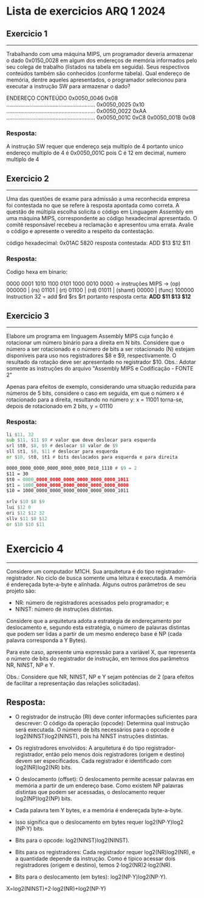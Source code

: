 # Lista de exercicios ARQ 1 2024

## Exercicio 1
---
Trabalhando com uma máquina MIPS, um programador deveria armazenar o dado 0x0150_0028 em algum
dos endereços de memória informados pelo seu colega de trabalho (listados na tabela em seguida). Seus respectivos
conteúdos também são conhecidos (conforme tabela). Qual endereço de memória, dentre aqueles apresentados, o
programador selecionou para executar a instrução SW para armazenar o dado?

ENDEREÇO 	CONTEÚDO
0x0050_0046	 0x08
..........................................................
0x0050_0025 	 0x10
..........................................................
0x0050_0022 	 0xAA
..........................................................
0x0050_001C 	 0xC8
0x0050_001B 	 0x08

### Resposta:
A instrução SW requer que endereço seja multiplo de 4 portanto unico endereço multiplo de 4 é 0x0050_001C pois C é 12 em decimal, numero multiplo de 4


## Exercicio 2
---
Uma das questões de exame para admissão a uma reconhecida empresa foi contestada no que se refere à
resposta apontada como correta. A questão de múltipla escolha solicita o código em Linguagem Assembly em uma
máquina MIPS, correspondente ao código hexadecimal apresentado. O comitê responsável recebeu a reclamação e
apresentou uma errata. Avalie o código e apresente o veredito a respeito da contestação.

código hexadecimal: 0x01AC 5820 
resposta contestada: ADD $13 $12 $11

### Resposta:
Codigo hexa em binario:

0000 0001 1010 1100 0101 1000 0010 0000 -> instruções MIPS -> 
(op) 000000 | (rs) 01101 | (rt) 01100 | (rd) 01011 | (shamt) 00000 | (func) 100000
Instruction 32 = add $rd $rs $rt 
portanto resposta certa: **ADD $11 $13 $12**

## Exercicio 3
---
Elabore um programa em linguagem Assembly MIPS cuja função é rotacionar um número binário para a
direita em N bits. Considere que o número a ser rotacionado e o número de bits a ser rotacionado (N) estejam
disponíveis para uso nos registradores $8 e $9, respectivamente. O resultado da rotação deve ser apresentado no
registrador $10.
Obs.: Adotar somente as instruções do arquivo "Assembly MIPS e Codificação - FONTE 2"

Apenas para efeitos de exemplo, considerando uma situação reduzida para números de 5 bits, considere o caso em
seguida, em que o número x é rotacionado para a direita, resultando no número y:
x = 11001 torna-se, depois de rotacionado em 2 bits, y = 01110 
### Resposta:
```asm
li $11, 32
sub $11, $11 $9 # valor que deve deslocar para esquerda
srl $t0, $8, $9 # deslocar $8 valor de $9
sll $t1, $8, $11 # deslocar para esquerda
or $10, $t0, $t1 # bits deslocados para esquerda e para direita

0000_0000_0000_0000_0000_0000_0010_1110 # $9 = 2
$11 = 30
$t0 = 0000_0000_0000_0000_0000_0000_0000_1011
$t1 = 1000_0000_0000_0000_0000_0000_0000_0000
$10 = 1000_0000_0000_0000_0000_0000_0000_1011
```



```asm
srlv $10 $8 $9
lui $12 0 
ori $12 $12 32 
sllv $11 $8 $12
or $10 $10 $11
```

# Exercicio 4
---

Considere um computador M1CH. Sua arquitetura é do tipo registrador-registrador. No ciclo de busca
somente uma leitura é executada. A memória é endereçada byte-a-byte e alinhada. Alguns outros parâmetros de seu
projeto são:
- NR: número de registradores acessados pelo programador; e
- NINST: número de instruções distintas.

Considere que a arquitetura adota a estratégia de endereçamento por deslocamento e, segundo esta estratégia, o número
de palavras distintas que podem ser lidas a partir de um mesmo endereço base é NP (cada palavra corresponda a Y
Bytes).

Para este caso, apresente uma expressão para a variável X, que representa o número de bits do registrador de instrução,
em termos dos parâmetros NR, NINST, NP e Y.

Obs.: Considere que NR, NINST, NP e Y sejam potências de 2 (para efeitos de facilitar a representação das relações
solicitadas).

## Resposta:

 - O registrador de instrução (RI) deve conter informações suficientes para descrever:
 O código da operação (opcode): Determina qual instrução será executada.
O número de bits necessários para o opcode é log⁡2(NINST)log2​(NINST), pois há NINST instruções distintas.
 
 - Os registradores envolvidos:
 A arquitetura é do tipo registrador-registrador, então pelo menos dois registradores (origem e destino) devem ser especificados. Cada registrador é identificado com log⁡2(NR)log2​(NR) bits.
 
 - O deslocamento (offset):
 O deslocamento permite acessar palavras em memória a partir de um endereço base. Como existem NP palavras distintas que podem ser acessadas, o deslocamento requer log⁡2(NP)log2​(NP) bits.

 - Cada palavra tem Y bytes, e a memória é endereçada byte-a-byte.
 - Isso significa que o deslocamento em bytes requer log⁡2(NP⋅Y)log2​(NP⋅Y) bits.
 - Bits para o opcode: log⁡2(NINST)log2​(NINST).
 - Bits para os registradores: Cada registrador requer log⁡2(NR)log2​(NR), e a quantidade depende da instrução. Como é típico acessar dois registradores (origem e destino), temos 2⋅log⁡2(NR)2⋅log2​(NR).
 - Bits para o deslocamento (em bytes): log⁡2(NP⋅Y)log2​(NP⋅Y).

X=log2​(NINST)+2⋅log2​(NR)+log2​(NP⋅Y)
